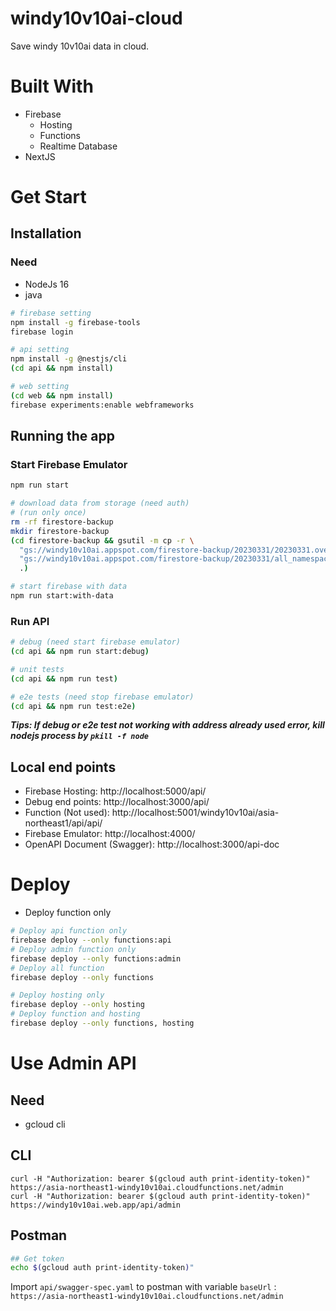 # windy10v10ai-cloud
Save windy 10v10ai data in cloud.

# Built With
- Firebase
  - Hosting
  - Functions
  - Realtime Database
- NextJS

# Get Start

## Installation
### Need
- NodeJs 16
- java
```bash
# firebase setting
npm install -g firebase-tools
firebase login

# api setting
npm install -g @nestjs/cli
(cd api && npm install)

# web setting
(cd web && npm install)
firebase experiments:enable webframeworks
```

## Running the app

### Start Firebase Emulator
```bash
npm run start

# download data from storage (need auth)
# (run only once)
rm -rf firestore-backup
mkdir firestore-backup
(cd firestore-backup && gsutil -m cp -r \
  "gs://windy10v10ai.appspot.com/firestore-backup/20230331/20230331.overall_export_metadata" \
  "gs://windy10v10ai.appspot.com/firestore-backup/20230331/all_namespaces" \
  .)

# start firebase with data
npm run start:with-data
```

### Run API
```bash
# debug (need start firebase emulator)
(cd api && npm run start:debug)

# unit tests
(cd api && npm run test)

# e2e tests (need stop firebase emulator)
(cd api && npm run test:e2e)
```


**_Tips: If debug or e2e test not working with address already used error, kill nodejs process by `pkill -f node`_**

## Local end points
 - Firebase Hosting: http://localhost:5000/api/
 - Debug end points: http://localhost:3000/api/
 - Function (Not used): http://localhost:5001/windy10v10ai/asia-northeast1/api/api/
 - Firebase Emulator: http://localhost:4000/
 - OpenAPI Document (Swagger): http://localhost:3000/api-doc


# Deploy
- Deploy function only
```bash
# Deploy api function only
firebase deploy --only functions:api
# Deploy admin function only
firebase deploy --only functions:admin
# Deploy all function
firebase deploy --only functions

# Deploy hosting only
firebase deploy --only hosting
# Deploy function and hosting
firebase deploy --only functions, hosting
```
# Use Admin API

## Need
- gcloud cli

## CLI
```
curl -H "Authorization: bearer $(gcloud auth print-identity-token)" https://asia-northeast1-windy10v10ai.cloudfunctions.net/admin
curl -H "Authorization: bearer $(gcloud auth print-identity-token)" https://windy10v10ai.web.app/api/admin
```

## Postman

``` bash
## Get token
echo $(gcloud auth print-identity-token)"
```
Import `api/swagger-spec.yaml` to postman with variable `baseUrl` : `https://asia-northeast1-windy10v10ai.cloudfunctions.net/admin`